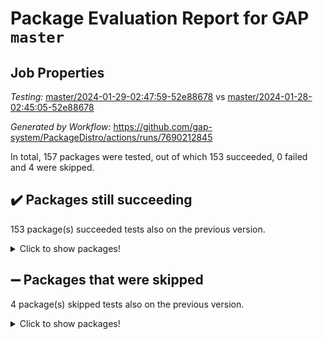 # Package Evaluation Report for GAP `master`

## Job Properties

*Testing:* [master/2024-01-29-02:47:59-52e88678](https://github.com/gap-system/PackageDistro/blob/data/reports/master/2024-01-29-02:47:59-52e88678) vs [master/2024-01-28-02:45:05-52e88678](https://github.com/gap-system/PackageDistro/blob/data/reports/master/2024-01-28-02:45:05-52e88678)

*Generated by Workflow:* https://github.com/gap-system/PackageDistro/actions/runs/7690212845

In total, 157 packages were tested, out of which 153 succeeded, 0 failed and 4 were skipped.

## :heavy_check_mark: Packages still succeeding

153 package(s) succeeded tests also on the previous version.
<details><summary>Click to show packages!</summary>

- 4ti2interface 2023.02-04 [(success)](https://github.com/gap-system/PackageDistro/actions/runs/7690212845/job/20954068643)
- ace 5.6.2 [(success)](https://github.com/gap-system/PackageDistro/actions/runs/7690212845/job/20954068786)
- aclib 1.3.2 [(success)](https://github.com/gap-system/PackageDistro/actions/runs/7690212845/job/20954068912)
- agt 0.3.1 [(success)](https://github.com/gap-system/PackageDistro/actions/runs/7690212845/job/20954069039)
- alnuth 3.2.1 [(success)](https://github.com/gap-system/PackageDistro/actions/runs/7690212845/job/20954069182)
- anupq 3.3.0 [(success)](https://github.com/gap-system/PackageDistro/actions/runs/7690212845/job/20954069323)
- atlasrep 2.1.8 [(success)](https://github.com/gap-system/PackageDistro/actions/runs/7690212845/job/20954069458)
- autodoc 2023.06.19 [(success)](https://github.com/gap-system/PackageDistro/actions/runs/7690212845/job/20954069579)
- automata 1.15 [(success)](https://github.com/gap-system/PackageDistro/actions/runs/7690212845/job/20954071215)
- automgrp 1.3.2 [(success)](https://github.com/gap-system/PackageDistro/actions/runs/7690212845/job/20954071322)
- autpgrp 1.11 [(success)](https://github.com/gap-system/PackageDistro/actions/runs/7690212845/job/20954071410)
- cap 2024.01-05 [(success)](https://github.com/gap-system/PackageDistro/actions/runs/7690212845/job/20954071490)
- caratinterface 2.3.6 [(success)](https://github.com/gap-system/PackageDistro/actions/runs/7690212845/job/20954071580)
- cddinterface 2022.11.01 [(success)](https://github.com/gap-system/PackageDistro/actions/runs/7690212845/job/20954071674)
- circle 1.6.6 [(success)](https://github.com/gap-system/PackageDistro/actions/runs/7690212845/job/20954071766)
- classicpres 1.22 [(success)](https://github.com/gap-system/PackageDistro/actions/runs/7690212845/job/20954071855)
- cohomolo 1.6.11 [(success)](https://github.com/gap-system/PackageDistro/actions/runs/7690212845/job/20954071936)
- congruence 1.2.5 [(success)](https://github.com/gap-system/PackageDistro/actions/runs/7690212845/job/20954072007)
- corelg 1.56 [(success)](https://github.com/gap-system/PackageDistro/actions/runs/7690212845/job/20954072080)
- crime 1.6 [(success)](https://github.com/gap-system/PackageDistro/actions/runs/7690212845/job/20954072178)
- crisp 1.4.6 [(success)](https://github.com/gap-system/PackageDistro/actions/runs/7690212845/job/20954072254)
- crypting 0.10.4 [(success)](https://github.com/gap-system/PackageDistro/actions/runs/7690212845/job/20954072334)
- cryst 4.1.27 [(success)](https://github.com/gap-system/PackageDistro/actions/runs/7690212845/job/20954072464)
- crystcat 1.1.10 [(success)](https://github.com/gap-system/PackageDistro/actions/runs/7690212845/job/20954072560)
- ctbllib 1.3.7 [(success)](https://github.com/gap-system/PackageDistro/actions/runs/7690212845/job/20954072676)
- cubefree 1.19 [(success)](https://github.com/gap-system/PackageDistro/actions/runs/7690212845/job/20954072793)
- curlinterface 2.3.2 [(success)](https://github.com/gap-system/PackageDistro/actions/runs/7690212845/job/20954072893)
- cvec 2.8.1 [(success)](https://github.com/gap-system/PackageDistro/actions/runs/7690212845/job/20954073003)
- datastructures 0.3.0 [(success)](https://github.com/gap-system/PackageDistro/actions/runs/7690212845/job/20954073159)
- deepthought 1.0.6 [(success)](https://github.com/gap-system/PackageDistro/actions/runs/7690212845/job/20954073261)
- design 1.8 [(success)](https://github.com/gap-system/PackageDistro/actions/runs/7690212845/job/20954073378)
- difsets 2.3.1 [(success)](https://github.com/gap-system/PackageDistro/actions/runs/7690212845/job/20954073488)
- digraphs 1.6.3 [(success)](https://github.com/gap-system/PackageDistro/actions/runs/7690212845/job/20954073623)
- edim 1.3.7 [(success)](https://github.com/gap-system/PackageDistro/actions/runs/7690212845/job/20954073731)
- example 4.3.4 [(success)](https://github.com/gap-system/PackageDistro/actions/runs/7690212845/job/20954073877)
- examplesforhomalg 2023.10-01 [(success)](https://github.com/gap-system/PackageDistro/actions/runs/7690212845/job/20954073997)
- factint 1.6.3 [(success)](https://github.com/gap-system/PackageDistro/actions/runs/7690212845/job/20954074121)
- ferret 1.0.10 [(success)](https://github.com/gap-system/PackageDistro/actions/runs/7690212845/job/20954074248)
- fga 1.5.0 [(success)](https://github.com/gap-system/PackageDistro/actions/runs/7690212845/job/20954074370)
- fining 1.5.6 [(success)](https://github.com/gap-system/PackageDistro/actions/runs/7690212845/job/20954074468)
- float 1.0.4 [(success)](https://github.com/gap-system/PackageDistro/actions/runs/7690212845/job/20954074565)
- format 1.4.3 [(success)](https://github.com/gap-system/PackageDistro/actions/runs/7690212845/job/20954074677)
- forms 1.2.9 [(success)](https://github.com/gap-system/PackageDistro/actions/runs/7690212845/job/20954074772)
- fplsa 1.2.6 [(success)](https://github.com/gap-system/PackageDistro/actions/runs/7690212845/job/20954074849)
- fr 2.4.13 [(success)](https://github.com/gap-system/PackageDistro/actions/runs/7690212845/job/20954074966)
- francy 2.0.3 [(success)](https://github.com/gap-system/PackageDistro/actions/runs/7690212845/job/20954075086)
- fwtree 1.3 [(success)](https://github.com/gap-system/PackageDistro/actions/runs/7690212845/job/20954075213)
- gapdoc 1.6.6 [(success)](https://github.com/gap-system/PackageDistro/actions/runs/7690212845/job/20954075340)
- gauss 2023.02-04 [(success)](https://github.com/gap-system/PackageDistro/actions/runs/7690212845/job/20954075452)
- gaussforhomalg 2023.11-01 [(success)](https://github.com/gap-system/PackageDistro/actions/runs/7690212845/job/20954075575)
- gbnp 1.0.5 [(success)](https://github.com/gap-system/PackageDistro/actions/runs/7690212845/job/20954075686)
- generalizedmorphismsforcap 2024.01-01 [(success)](https://github.com/gap-system/PackageDistro/actions/runs/7690212845/job/20954075837)
- genss 1.6.8 [(success)](https://github.com/gap-system/PackageDistro/actions/runs/7690212845/job/20954076009)
- gradedmodules 2024.01-01 [(success)](https://github.com/gap-system/PackageDistro/actions/runs/7690212845/job/20954076144)
- gradedringforhomalg 2023.08-01 [(success)](https://github.com/gap-system/PackageDistro/actions/runs/7690212845/job/20954076262)
- grape 4.9.0 [(success)](https://github.com/gap-system/PackageDistro/actions/runs/7690212845/job/20954076394)
- groupoids 1.74 [(success)](https://github.com/gap-system/PackageDistro/actions/runs/7690212845/job/20954076531)
- grpconst 2.6.5 [(success)](https://github.com/gap-system/PackageDistro/actions/runs/7690212845/job/20954076657)
- guarana 0.96.3 [(success)](https://github.com/gap-system/PackageDistro/actions/runs/7690212845/job/20954076789)
- guava 3.18 [(success)](https://github.com/gap-system/PackageDistro/actions/runs/7690212845/job/20954077010)
- hap 1.61 [(success)](https://github.com/gap-system/PackageDistro/actions/runs/7690212845/job/20954077155)
- hapcryst 0.1.15 [(success)](https://github.com/gap-system/PackageDistro/actions/runs/7690212845/job/20954077326)
- hecke 1.5.3 [(success)](https://github.com/gap-system/PackageDistro/actions/runs/7690212845/job/20954077464)
- help 3.5 [(success)](https://github.com/gap-system/PackageDistro/actions/runs/7690212845/job/20954077600)
- homalg 2024.01-01 [(success)](https://github.com/gap-system/PackageDistro/actions/runs/7690212845/job/20954077746)
- homalgtocas 2023.11-01 [(success)](https://github.com/gap-system/PackageDistro/actions/runs/7690212845/job/20954077894)
- idrel 2.46 [(success)](https://github.com/gap-system/PackageDistro/actions/runs/7690212845/job/20954078055)
- images 1.3.2 [(success)](https://github.com/gap-system/PackageDistro/actions/runs/7690212845/job/20954078204)
- intpic 0.3.0 [(success)](https://github.com/gap-system/PackageDistro/actions/runs/7690212845/job/20954078374)
- io 4.8.2 [(success)](https://github.com/gap-system/PackageDistro/actions/runs/7690212845/job/20954078511)
- io_forhomalg 2023.02-04 [(success)](https://github.com/gap-system/PackageDistro/actions/runs/7690212845/job/20954078632)
- irredsol 1.4.4 [(success)](https://github.com/gap-system/PackageDistro/actions/runs/7690212845/job/20954078773)
- json 2.2.0 [(success)](https://github.com/gap-system/PackageDistro/actions/runs/7690212845/job/20954078890)
- jupyterkernel 1.5.0 [(success)](https://github.com/gap-system/PackageDistro/actions/runs/7690212845/job/20954079005)
- jupyterviz 1.5.6 [(success)](https://github.com/gap-system/PackageDistro/actions/runs/7690212845/job/20954079177)
- kan 1.37 [(success)](https://github.com/gap-system/PackageDistro/actions/runs/7690212845/job/20954079332)
- kbmag 1.5.11 [(success)](https://github.com/gap-system/PackageDistro/actions/runs/7690212845/job/20954079479)
- laguna 3.9.6 [(success)](https://github.com/gap-system/PackageDistro/actions/runs/7690212845/job/20954079657)
- liealgdb 2.2.1 [(success)](https://github.com/gap-system/PackageDistro/actions/runs/7690212845/job/20954079825)
- liepring 2.8 [(success)](https://github.com/gap-system/PackageDistro/actions/runs/7690212845/job/20954079970)
- liering 2.4.2 [(success)](https://github.com/gap-system/PackageDistro/actions/runs/7690212845/job/20954080113)
- linearalgebraforcap 2024.01-05 [(success)](https://github.com/gap-system/PackageDistro/actions/runs/7690212845/job/20954080251)
- localizeringforhomalg 2023.10-01 [(success)](https://github.com/gap-system/PackageDistro/actions/runs/7690212845/job/20954080356)
- loops 3.4.3 [(success)](https://github.com/gap-system/PackageDistro/actions/runs/7690212845/job/20954080484)
- lpres 1.0.3 [(success)](https://github.com/gap-system/PackageDistro/actions/runs/7690212845/job/20954080591)
- majoranaalgebras 1.5.1 [(success)](https://github.com/gap-system/PackageDistro/actions/runs/7690212845/job/20954080682)
- mapclass 1.4.6 [(success)](https://github.com/gap-system/PackageDistro/actions/runs/7690212845/job/20954080794)
- matgrp 0.70 [(success)](https://github.com/gap-system/PackageDistro/actions/runs/7690212845/job/20954080908)
- matricesforhomalg 2023.11-02 [(success)](https://github.com/gap-system/PackageDistro/actions/runs/7690212845/job/20954081042)
- modisom 2.5.4 [(success)](https://github.com/gap-system/PackageDistro/actions/runs/7690212845/job/20954081148)
- modulepresentationsforcap 2024.01-04 [(success)](https://github.com/gap-system/PackageDistro/actions/runs/7690212845/job/20954081262)
- modules 2024.01-01 [(success)](https://github.com/gap-system/PackageDistro/actions/runs/7690212845/job/20954081373)
- monoidalcategories 2024.01-08 [(success)](https://github.com/gap-system/PackageDistro/actions/runs/7690212845/job/20954081487)
- nconvex 2022.09-01 [(success)](https://github.com/gap-system/PackageDistro/actions/runs/7690212845/job/20954081619)
- nilmat 1.4.2 [(success)](https://github.com/gap-system/PackageDistro/actions/runs/7690212845/job/20954081781)
- nock 1.5 [(success)](https://github.com/gap-system/PackageDistro/actions/runs/7690212845/job/20954081879)
- normalizinterface 1.3.6 [(success)](https://github.com/gap-system/PackageDistro/actions/runs/7690212845/job/20954081984)
- nq 2.5.11 [(success)](https://github.com/gap-system/PackageDistro/actions/runs/7690212845/job/20954082083)
- numericalsgps 1.3.1 [(success)](https://github.com/gap-system/PackageDistro/actions/runs/7690212845/job/20954082193)
- openmath 11.5.3 [(success)](https://github.com/gap-system/PackageDistro/actions/runs/7690212845/job/20954082269)
- orb 4.9.0 [(success)](https://github.com/gap-system/PackageDistro/actions/runs/7690212845/job/20954082356)
- packagemanager 1.4.3 [(success)](https://github.com/gap-system/PackageDistro/actions/runs/7690212845/job/20954082471)
- patternclass 2.4.3 [(success)](https://github.com/gap-system/PackageDistro/actions/runs/7690212845/job/20954082581)
- permut 2.0.5 [(success)](https://github.com/gap-system/PackageDistro/actions/runs/7690212845/job/20954082719)
- polenta 1.3.10 [(success)](https://github.com/gap-system/PackageDistro/actions/runs/7690212845/job/20954082812)
- polymaking 0.8.7 [(success)](https://github.com/gap-system/PackageDistro/actions/runs/7690212845/job/20954082915)
- primgrp 3.4.4 [(success)](https://github.com/gap-system/PackageDistro/actions/runs/7690212845/job/20954082989)
- profiling 2.5.4 [(success)](https://github.com/gap-system/PackageDistro/actions/runs/7690212845/job/20954083076)
- qdistrnd 0.9.2 [(success)](https://github.com/gap-system/PackageDistro/actions/runs/7690212845/job/20954083179)
- qpa 1.35 [(success)](https://github.com/gap-system/PackageDistro/actions/runs/7690212845/job/20954083277)
- quagroup 1.8.4 [(success)](https://github.com/gap-system/PackageDistro/actions/runs/7690212845/job/20954083386)
- radiroot 2.9 [(success)](https://github.com/gap-system/PackageDistro/actions/runs/7690212845/job/20954083499)
- rcwa 4.7.1 [(success)](https://github.com/gap-system/PackageDistro/actions/runs/7690212845/job/20954083616)
- rds 1.8 [(success)](https://github.com/gap-system/PackageDistro/actions/runs/7690212845/job/20954083748)
- recog 1.4.2 [(success)](https://github.com/gap-system/PackageDistro/actions/runs/7690212845/job/20954083872)
- repndecomp 1.3.0 [(success)](https://github.com/gap-system/PackageDistro/actions/runs/7690212845/job/20954083980)
- repsn 3.1.2 [(success)](https://github.com/gap-system/PackageDistro/actions/runs/7690212845/job/20954084095)
- resclasses 4.7.3 [(success)](https://github.com/gap-system/PackageDistro/actions/runs/7690212845/job/20954084200)
- ringsforhomalg 2023.11-02 [(success)](https://github.com/gap-system/PackageDistro/actions/runs/7690212845/job/20954084301)
- sco 2023.08-01 [(success)](https://github.com/gap-system/PackageDistro/actions/runs/7690212845/job/20954084415)
- scscp 2.4.1 [(success)](https://github.com/gap-system/PackageDistro/actions/runs/7690212845/job/20954084551)
- semigroups 5.3.4 [(success)](https://github.com/gap-system/PackageDistro/actions/runs/7690212845/job/20954084650)
- sglppow 2.3 [(success)](https://github.com/gap-system/PackageDistro/actions/runs/7690212845/job/20954084750)
- sgpviz 0.999.5 [(success)](https://github.com/gap-system/PackageDistro/actions/runs/7690212845/job/20954084855)
- simpcomp 2.1.14 [(success)](https://github.com/gap-system/PackageDistro/actions/runs/7690212845/job/20954084950)
- singular 2023.02.09 [(success)](https://github.com/gap-system/PackageDistro/actions/runs/7690212845/job/20954085056)
- sl2reps 1.1 [(success)](https://github.com/gap-system/PackageDistro/actions/runs/7690212845/job/20954085161)
- sla 1.5.3 [(success)](https://github.com/gap-system/PackageDistro/actions/runs/7690212845/job/20954085240)
- smallgrp 1.5.3 [(success)](https://github.com/gap-system/PackageDistro/actions/runs/7690212845/job/20954085352)
- smallsemi 0.6.13 [(success)](https://github.com/gap-system/PackageDistro/actions/runs/7690212845/job/20954085449)
- sonata 2.9.6 [(success)](https://github.com/gap-system/PackageDistro/actions/runs/7690212845/job/20954085584)
- sophus 1.27 [(success)](https://github.com/gap-system/PackageDistro/actions/runs/7690212845/job/20954085697)
- sotgrps 1.2 [(success)](https://github.com/gap-system/PackageDistro/actions/runs/7690212845/job/20954085813)
- spinsym 1.5.2 [(success)](https://github.com/gap-system/PackageDistro/actions/runs/7690212845/job/20954085915)
- standardff 1.0 [(success)](https://github.com/gap-system/PackageDistro/actions/runs/7690212845/job/20954086054)
- symbcompcc 1.3.2 [(success)](https://github.com/gap-system/PackageDistro/actions/runs/7690212845/job/20954086172)
- thelma 1.3 [(success)](https://github.com/gap-system/PackageDistro/actions/runs/7690212845/job/20954086267)
- tomlib 1.2.11 [(success)](https://github.com/gap-system/PackageDistro/actions/runs/7690212845/job/20954086380)
- toolsforhomalg 2023.11-01 [(success)](https://github.com/gap-system/PackageDistro/actions/runs/7690212845/job/20954086504)
- toric 1.9.5 [(success)](https://github.com/gap-system/PackageDistro/actions/runs/7690212845/job/20954086637)
- toricvarieties 2022.07.13 [(success)](https://github.com/gap-system/PackageDistro/actions/runs/7690212845/job/20954086760)
- transgrp 3.6.5 [(success)](https://github.com/gap-system/PackageDistro/actions/runs/7690212845/job/20954086882)
- ugaly 4.1.3 [(success)](https://github.com/gap-system/PackageDistro/actions/runs/7690212845/job/20954087010)
- unipot 1.5 [(success)](https://github.com/gap-system/PackageDistro/actions/runs/7690212845/job/20954087109)
- unitlib 4.2.0 [(success)](https://github.com/gap-system/PackageDistro/actions/runs/7690212845/job/20954087221)
- utils 0.85 [(success)](https://github.com/gap-system/PackageDistro/actions/runs/7690212845/job/20954087339)
- uuid 0.7 [(success)](https://github.com/gap-system/PackageDistro/actions/runs/7690212845/job/20954087479)
- walrus 0.9991 [(success)](https://github.com/gap-system/PackageDistro/actions/runs/7690212845/job/20954087634)
- wedderga 4.10.4 [(success)](https://github.com/gap-system/PackageDistro/actions/runs/7690212845/job/20954087754)
- xmod 2.92 [(success)](https://github.com/gap-system/PackageDistro/actions/runs/7690212845/job/20954087870)
- xmodalg 1.23 [(success)](https://github.com/gap-system/PackageDistro/actions/runs/7690212845/job/20954088011)
- yangbaxter 0.10.3 [(success)](https://github.com/gap-system/PackageDistro/actions/runs/7690212845/job/20954088163)
- zeromqinterface 0.14 [(success)](https://github.com/gap-system/PackageDistro/actions/runs/7690212845/job/20954088321)
</details>

## :heavy_minus_sign: Packages that were skipped

4 package(s) skipped tests also on the previous version.
<details><summary>Click to show packages!</summary>

- browse 1.8.21 [(skipped)](https://github.com/gap-system/PackageDistro/actions/runs/7690212845/job/20953689067)
- itc 1.5.1 [(skipped)](https://github.com/gap-system/PackageDistro/actions/runs/7690212845/job/20953689067)
- polycyclic 2.16 [(skipped)](https://github.com/gap-system/PackageDistro/actions/runs/7690212845/job/20953689067)
- xgap 4.31 [(skipped)](https://github.com/gap-system/PackageDistro/actions/runs/7690212845/job/20953689067)
</details>

